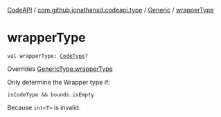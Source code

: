 [CodeAPI](../../index.md) / [com.github.jonathanxd.codeapi.type](../index.md) / [Generic](index.md) / [wrapperType](.)

# wrapperType

`val wrapperType: `[`CodeType`](../-code-type/index.md)`?`

Overrides [GenericType.wrapperType](../-generic-type/wrapper-type.md)

Only determine the Wrapper type if:

`isCodeType && bounds.isEmpty`

Because `int<T>` is invalid.

